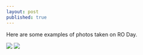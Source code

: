 ```yaml
---
layout: post
published: true
---
```

Here are some examples of photos taken on RO Day.

![]({{site.baseurl}}/media/RO-Day-photo-flyer-2018-male%20(1).png)
![]({{site.baseurl}}/media/RO-Day-Photo-Flyer-2018-female.png)